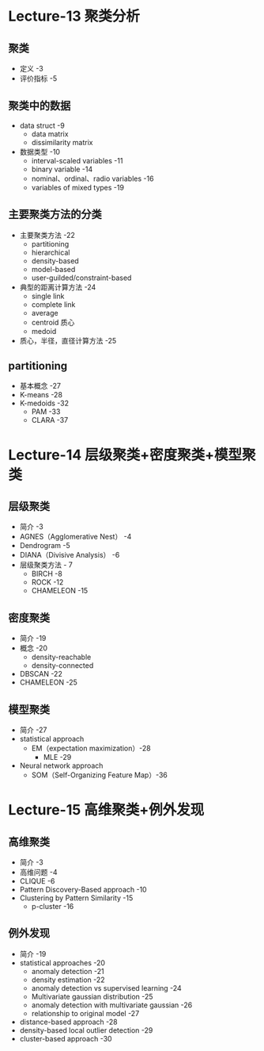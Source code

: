 
# Lecture-13 聚类分析
## 聚类
* 定义 -3
* 评价指标 -5
## 聚类中的数据
* data struct -9
    * data matrix 
    * dissimilarity matrix
* 数据类型 -10
    * interval-scaled variables -11
    * binary variable -14
    * nominal、ordinal、radio variables -16
    * variables of mixed types -19
 ## 主要聚类方法的分类
 * 主要聚类方法 -22
    * partitioning
    * hierarchical 
    * density-based
    * model-based
    * user-guilded/constraint-based
* 典型的距离计算方法 -24
    * single link
    * complete link
    * average
    * centroid 质心
    * medoid
* 质心，半径，直径计算方法 -25
## partitioning
* 基本概念 -27
* K-means -28
* K-medoids -32
    * PAM -33
    * CLARA -37


# Lecture-14 层级聚类+密度聚类+模型聚类
## 层级聚类
* 简介 -3
* AGNES（Agglomerative Nest） -4
* Dendrogram -5
* DIANA（Divisive Analysis） -6
* 层级聚类方法 - 7
    * BIRCH -8
    * ROCK -12
    * CHAMELEON -15

## 密度聚类
* 简介 -19
* 概念 -20
    * density-reachable
    * density-connected
* DBSCAN -22
* CHAMELEON -25

## 模型聚类 
* 简介 -27
* statistical approach
    * EM（expectation maximization）-28
        * MLE -29
* Neural network approach
    * SOM（Self-Organizing Feature Map）-36


# Lecture-15 高维聚类+例外发现
## 高维聚类 
* 简介 -3
* 高维问题 -4
* CLIQUE -6
* Pattern Discovery-Based approach -10
* Clustering by Pattern Similarity -15
    * p-cluster -16

## 例外发现
* 简介 -19
* statistical approaches -20
    * anomaly detection -21
    * density estimation -22
    * anomaly detection vs supervised learning -24
    * Multivariate gaussian distribution -25
    * anomaly detection with multivariate gaussian -26
    * relationship to original model -27
* distance-based approach -28
* density-based local outlier detection -29
* cluster-based approach -30
